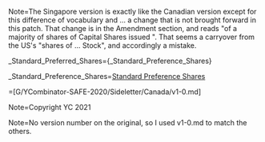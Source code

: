 Note=The Singapore version is exactly like the Canadian version except for this difference of vocabulary and ... a change that is not brought forward in this patch.  That change is in the Amendment section, and reads "of a majority of shares of Capital Shares issued ".  That seems a carryover from the US's "shares of ... Stock", and accordingly a mistake.

_Standard_Preferred_Shares={_Standard_Preference_Shares}

_Standard_Preference_Shares=<a href='#Def.Standard_Preferred_Shares.Target' class='definedterm'>Standard Preference Shares</a>


=[G/YCombinator-SAFE-2020/Sideletter/Canada/v1-0.md]

Note=Copyright YC 2021

Note=No version number on the original, so I used v1-0.md to match the others.